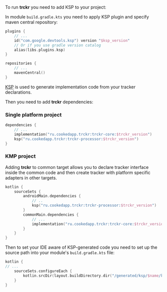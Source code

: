 To run **trckr** you need to add KSP to your project:

In module `build.gradle.kts` you need to apply KSP plugin and specify maven central repository:

```kotlin
plugins {
    // ...
    id("com.google.devtools.ksp") version "$ksp_version"
    // Or if you use gradle version catalog
    alias(libs.plugins.ksp)
}

repositories {
    // ...
    mavenCentral()
}
```

[KSP](https://github.com/google/ksp) is used to generate implementation code from your tracker declarations.

Then you need to add **trckr** dependencies:

### Single platform project

```kotlin
dependencies {
    // ...
    implementation("ru.cookedapp.trckr:trckr-core:$trckr_version")
    ksp("ru.cookedapp.trckr:trckr-processor:$trckr_version")
}
```

### KMP project

Adding **trckr** to common target allows you to declare tracker interface inside the common code and then create tracker with platform specific adapters in other targets. 

```kotlin
kotlin {
    sourceSets {
        androidMain.dependencies {
            // ..
            ksp("ru.cookedapp.trckr:trckr-processor:$trckr_version")
        }
        commonMain.dependencies {
            // ...
            implementation("ru.cookedapp.trckr:trckr-core:$trckr_version")
        }
    }
}
```

Then to set your IDE aware of KSP-generated code you need to set up the source path into your module's `build.gradle.kts` file:

```kotlin
kotlin {
// ...
    sourceSets.configureEach {
        kotlin.srcDir(layout.buildDirectory.dir("/generated/ksp/$name/kotlin/"))
    }
}
```
